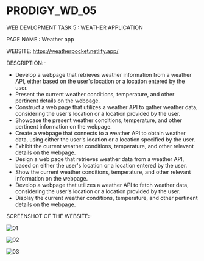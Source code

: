 # PRODIGY_WD_05
WEB DEVLOPMENT
TASK 5 : WEATHER APPLICATION

PAGE NAME : Weather app

WEBSITE: https://weatherpocket.netlify.app/

DESCRIPTION:-
- Develop a webpage that retrieves weather information from a weather API, either based on the user's location or a location entered by the user.
- Present the current weather conditions, temperature, and other pertinent details on the webpage.
- Construct a web page that utilizes a weather API to gather weather data, considering the user's location or a location provided by the user.
- Showcase the present weather conditions, temperature, and other pertinent information on the webpage.
- Create a webpage that connects to a weather API to obtain weather data, using either the user's location or a location specified by the user.
- Exhibit the current weather conditions, temperature, and other relevant details on the webpage.
- Design a web page that retrieves weather data from a weather API, based on either the user's location or a location entered by the user.
- Show the current weather conditions, temperature, and other relevant information on the webpage.
- Develop a webpage that utilizes a weather API to fetch weather data, considering the user's location or a location provided by the user.
- Display the current weather conditions, temperature, and other pertinent details on the webpage.

SCREENSHOT OF THE WEBSITE:-

![01](https://github.com/Arvindvadivelu/Prodigy-Infotech/assets/129649393/7909de4d-f779-4a66-bd71-6d83ec910c49)
  
![02](https://github.com/Arvindvadivelu/Prodigy-Infotech/assets/129649393/e430448e-48d2-4830-abb4-489e8653bc78)

![03](https://github.com/Arvindvadivelu/Prodigy-Infotech/assets/129649393/ee329008-9565-46e0-8567-d76c53b4db19)
